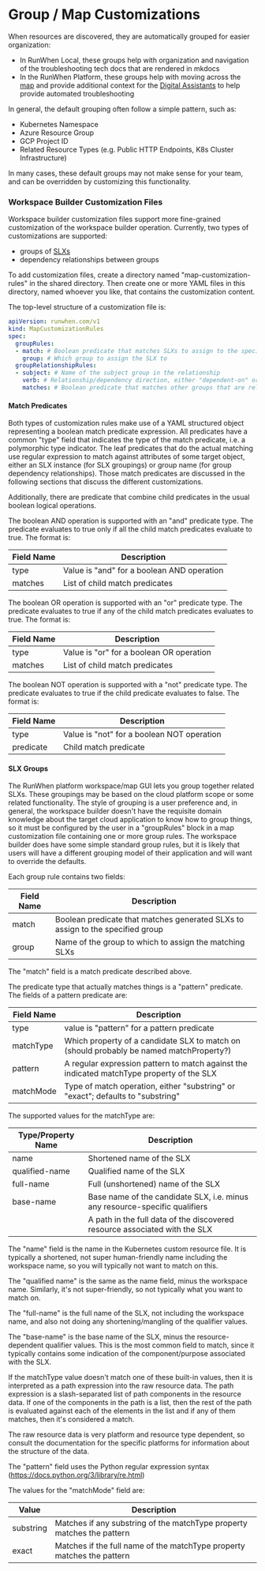 # Group / Map Customizations

When resources are discovered, they are automatically grouped for easier organization:&#x20;

* In RunWhen Local, these groups help with organization and navigation of the troubleshooting tech docs that are rendered in mkdocs
* In the RunWhen Platform, these groups help with moving across the [map](https://docs.runwhen.com/public/runwhen-platform/feature-overview/maps) and provide additional context for the [Digital Assistants](https://docs.runwhen.com/public/runwhen-platform/feature-overview/digital-assistants) to help provide automated troubleshooting

In general, the default grouping often follow a simple pattern, such as:&#x20;

* Kubernetes Namespace
* Azure Resource Group
* GCP Project ID
* Related Resource Types (e.g. Public HTTP Endpoints, K8s Cluster Infrastructure)

In many cases, these default groups may not make sense for your team, and can be overridden by customizing this functionality.&#x20;

### Workspace Builder Customization Files

Workspace builder customization files support more fine-grained customization of the workspace builder operation. Currently, two types of customizations are supported:

* groups of [SLXs](https://docs.runwhen.com/public/runwhen-platform/feature-overview/points-on-the-map-slxs)
* dependency relationships between groups

To add customization files, create a directory named "map-customization-rules" in the shared directory. Then create one or more YAML files in this directory, named whoever you like, that contains the customization content.

The top-level structure of a customization file is:

```yaml
apiVersion: runwhen.com/v1
kind: MapCustomizationRules
spec:
  groupRules:
  - match: # Boolean predicate that matches SLXs to assign to the specified group
    group: # Which group to assign the SLX to
  groupRelationshipRules:
  - subject: # Name of the subject group in the relationship
    verb: # Relationship/dependency direction, either "dependent-on" or "depended-on-by"
    matches: # Boolean predicate that matches other groups that are related to the subject group
```

#### Match Predicates

Both types of customization rules make use of a YAML structured object representing a boolean match predicate expression. All predicates have a common "type" field that indicates the type of the match predicate, i.e. a polymorphic type indicator. The leaf predicates that do the actual matching use regular expression to match against attributes of some target object, either an SLX instance (for SLX groupings) or group name (for group dependency relationships). Those match predicates are discussed in the following sections that discuss the different customizations.

Additionally, there are predicate that combine child predicates in the usual boolean logical operations.

The boolean AND operation is supported with an "and" predicate type. The predicate evaluates to true only if all the child match predicates evaluate to true. The format is:

| Field Name | Description                                |
| ---------- | ------------------------------------------ |
| type       | Value is "and" for a boolean AND operation |
| matches    | List of child match predicates             |

The boolean OR operation is supported with an "or" predicate type. The predicate evaluates to true if any of the child match predicates evaluates to true. The format is:

| Field Name | Description                              |
| ---------- | ---------------------------------------- |
| type       | Value is "or" for a boolean OR operation |
| matches    | List of child match predicates           |

The boolean NOT operation is supported with a "not" predicate type. The predicate evaluates to true if the child predicate evaluates to false. The format is:

| Field Name | Description                                |
| ---------- | ------------------------------------------ |
| type       | Value is "not" for a boolean NOT operation |
| predicate  | Child match predicate                      |

#### SLX Groups

The RunWhen platform workspace/map GUI lets you group together related SLXs. These groupings may be based on the cloud platform scope or some related functionality. The style of grouping is a user preference and, in general, the workspace builder doesn't have the requisite domain knowledge about the target cloud application to know how to group things, so it must be configured by the user in a "groupRules" block in a map customization file containing one or more group rules. The workspace builder does have some simple standard group rules, but it is likely that users will have a different grouping model of their application and will want to override the defaults.

Each group rule contains two fields:

| Field Name | Description                                                                    |
| ---------- | ------------------------------------------------------------------------------ |
| match      | Boolean predicate that matches generated SLXs to assign to the specified group |
| group      | Name of the group to which to assign the matching SLXs                         |

The "match" field is a match predicate described above.

The predicate type that actually matches things is a "pattern" predicate. The fields of a pattern predicate are:

| Field Name | Description                                                                               |
| ---------- | ----------------------------------------------------------------------------------------- |
| type       | value is "pattern" for a pattern predicate                                                |
| matchType  | Which property of a candidate SLX to match on (should probably be named matchProperty?)   |
| pattern    | A regular expression pattern to match against the indicated matchType property of the SLX |
| matchMode  | Type of match operation, either "substring" or "exact"; defaults to "substring"           |

The supported values for the matchType are:

| Type/Property Name | Description                                                                 |
| ------------------ | --------------------------------------------------------------------------- |
| name               | Shortened name of the SLX                                                   |
| qualified-name     | Qualified name of the SLX                                                   |
| full-name          | Full (unshortened) name of the SLX                                          |
| base-name          | Base name of the candidate SLX, i.e. minus any resource-specific qualifiers |
|                    | A path in the full data of the discovered resource associated with the SLX  |

The "name" field is the name in the Kubernetes custom resource file. It is typically a shortened, not super human-friendly name including the workspace name, so you will typically not want to match on this.

The "qualified name" is the same as the name field, minus the workspace name. Similarly, it's not super-friendly, so not typically what you want to match on.

The "full-name" is the full name of the SLX, not including the workspace name, and also not doing any shortening/mangling of the qualifier values.

The "base-name" is the base name of the SLX, minus the resource-dependent qualifier values. This is the most common field to match, since it typically contains some indication of the component/purpose associated with the SLX.

If the matchType value doesn't match one of these built-in values, then it is interpreted as a path expression into the raw resource data. The path expression is a slash-separated list of path components in the resource data. If one of the components in the path is a list, then the rest of the path is evaluated against each of the elements in the list and if any of them matches, then it's considered a match.

The raw resource data is very platform and resource type dependent, so consult the documentation for the specific platforms for information about the structure of the data.

The "pattern" field uses the Python regular expression syntax (https://docs.python.org/3/library/re.html)

The values for the "matchMode" field are:

| Value     | Description                                                            |
| --------- | ---------------------------------------------------------------------- |
| substring | Matches if any substring of the matchType property matches the pattern |
| exact     | Matches if the full name of the matchType property matches the pattern |


